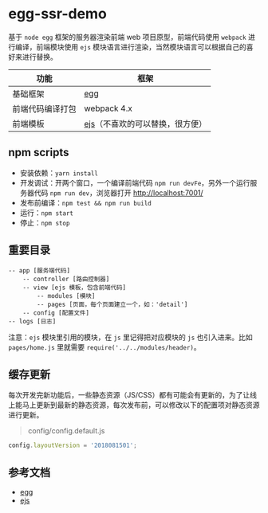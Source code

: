 # egg-ssr-demo

基于 `node egg` 框架的服务器渲染前端 web 项目原型，前端代码使用 `webpack` 进行编译，前端模块使用 `ejs` 模块语言进行渲染，当然模块语言可以根据自己的喜好来进行替换。

| 功能 | 框架 |
| -- | -- |
| 基础框架 | [egg](http://eggjs.org) |
| 前端代码编译打包 | webpack 4.x |
| 前端模板 | [ejs](http://ejs.co/#install)（不喜欢的可以替换，很方便） |


## npm scripts

- 安装依赖：`yarn install`
- 开发调试：开两个窗口，一个编译前端代码 `npm run devFe`，另外一个运行服务器代码 `npm run dev`，浏览器打开 [http://localhost:7001/](http://localhost:7001/)
- 发布前编译：`npm test && npm run build`
- 运行：`npm start`
- 停止：`npm stop`


## 重要目录

```
-- app [服务端代码]
    -- controller [路由控制器]
    -- view [ejs 模板，包含前端代码]
        -- modules [模块]
        -- pages [页面，每个页面建立一个，如：'detail']
    -- config [配置文件]
-- logs [日志]
```

注意：`ejs` 模块里引用的模块，在 `js` 里记得把对应模块的 `js` 也引入进来。比如 `pages/home.js` 里就需要 `require('../../modules/header)`。

## 缓存更新

每次开发完新功能后，一些静态资源（JS/CSS）都有可能会有更新的，为了让线上能马上更新到最新的静态资源，每次发布前，可以修改以下的配置项对静态资源进行更新。

> config/config.default.js

```js
config.layoutVersion = '2018081501';
```

## 参考文档
- [egg](http://eggjs.org)
- [ejs](http://ejs.co/#install)
